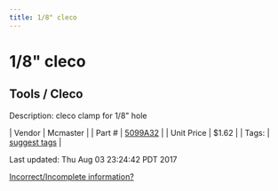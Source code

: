 ```yaml
---
title: 1/8" cleco
---
```


# 1/8" cleco
## Tools / Cleco
Description: 	cleco clamp for 1/8" hole 

| Vendor | Mcmaster | 
| Part # | [5099A32](https://www.mcmaster.com/#5099A32) | 
| Unit Price | $1.62 | 
| Tags: | [suggest tags](https://docs.google.com/forms/d/e/1FAIpQLSeWyY8v3RgOty-MyWmh9U0iivNYN_molChYyS-0U-o-kOAv_g/viewform) | 

Last updated: Thu Aug 03 23:24:42 PDT 2017

 [Incorrect/Incomplete information?](https://docs.google.com/forms/d/e/1FAIpQLSeWyY8v3RgOty-MyWmh9U0iivNYN_molChYyS-0U-o-kOAv_g/viewform)